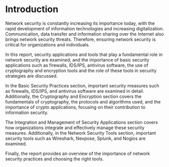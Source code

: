# Introduction

Network security is constantly increasing its importance today, with the rapid development of information technologies and increasing digitalization. Communication, data transfer and information sharing over the Internet also brings network security threats. Therefore, ensuring network security is critical for organizations and individuals.

In this report, security applications and tools that play a fundamental role in network security are examined, and the importance of basic security applications such as firewalls, IDS/IPS, antivirus software, the use of cryptography and encryption tools and the role of these tools in security strategies are discussed.

In the Basic Security Practices section, important security measures such as firewalls, IDS/IPS, and antivirus software are examined in detail. Additionally, the Cryptography and Encryption section covers the fundamentals of cryptography, the protocols and algorithms used, and the importance of crypto applications, focusing on their contribution to information security.

The Integration and Management of Security Applications section covers how organizations integrate and effectively manage these security measures. Additionally, in the Network Security Tools section, important security tools such as Wireshark, Nexpose, Splunk, and Nogios are examined.

Finally, the report provides an overview of the importance of network security practices and choosing the right tools.